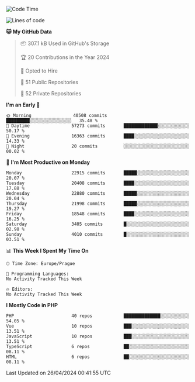 <!--START_SECTION:waka-->
![Code Time](http://img.shields.io/badge/Code%20Time-1%2C583%20hrs%2058%20mins-blue)

![Lines of code](https://img.shields.io/badge/From%20Hello%20World%20I%27ve%20Written-35.8%20million%20lines%20of%20code-blue)

**🐱 My GitHub Data** 

> 📦 307.1 kB Used in GitHub's Storage 
 > 
> 🏆 20 Contributions in the Year 2024
 > 
> 💼 Opted to Hire
 > 
> 📜 51 Public Repositories 
 > 
> 🔑 52 Private Repositories 
 > 
**I'm an Early 🐤** 

```text
🌞 Morning                40508 commits       █████████░░░░░░░░░░░░░░░░   35.48 % 
🌆 Daytime                57273 commits       █████████████░░░░░░░░░░░░   50.17 % 
🌃 Evening                16363 commits       ████░░░░░░░░░░░░░░░░░░░░░   14.33 % 
🌙 Night                  20 commits          ░░░░░░░░░░░░░░░░░░░░░░░░░   00.02 % 
```
📅 **I'm Most Productive on Monday** 

```text
Monday                   22915 commits       █████░░░░░░░░░░░░░░░░░░░░   20.07 % 
Tuesday                  20408 commits       ████░░░░░░░░░░░░░░░░░░░░░   17.88 % 
Wednesday                22880 commits       █████░░░░░░░░░░░░░░░░░░░░   20.04 % 
Thursday                 21998 commits       █████░░░░░░░░░░░░░░░░░░░░   19.27 % 
Friday                   18548 commits       ████░░░░░░░░░░░░░░░░░░░░░   16.25 % 
Saturday                 3405 commits        █░░░░░░░░░░░░░░░░░░░░░░░░   02.98 % 
Sunday                   4010 commits        █░░░░░░░░░░░░░░░░░░░░░░░░   03.51 % 
```


📊 **This Week I Spent My Time On** 

```text
🕑︎ Time Zone: Europe/Prague

💬 Programming Languages: 
No Activity Tracked This Week

🔥 Editors: 
No Activity Tracked This Week
```

**I Mostly Code in PHP** 

```text
PHP                      40 repos            ██████████████░░░░░░░░░░░   54.05 % 
Vue                      10 repos            ███░░░░░░░░░░░░░░░░░░░░░░   13.51 % 
JavaScript               10 repos            ███░░░░░░░░░░░░░░░░░░░░░░   13.51 % 
TypeScript               6 repos             ██░░░░░░░░░░░░░░░░░░░░░░░   08.11 % 
HTML                     6 repos             ██░░░░░░░░░░░░░░░░░░░░░░░   08.11 % 
```




 Last Updated on 26/04/2024 00:41:55 UTC
<!--END_SECTION:waka-->
<!--
**AlexKratky/AlexKratky** is a ✨ _special_ ✨ repository because its `README.md` (this file) appears on your GitHub profile.

Here are some ideas to get you started:

- 🔭 I’m currently working on ...
- 🌱 I’m currently learning ...
- 👯 I’m looking to collaborate on ...
- 🤔 I’m looking for help with ...
- 💬 Ask me about ...
- 📫 How to reach me: ...
- 😄 Pronouns: ...
- ⚡ Fun fact: ...
-->
